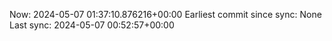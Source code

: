 Now: 2024-05-07 01:37:10.876216+00:00 Earliest commit since sync: None Last sync: 2024-05-07 00:52:57+00:00
